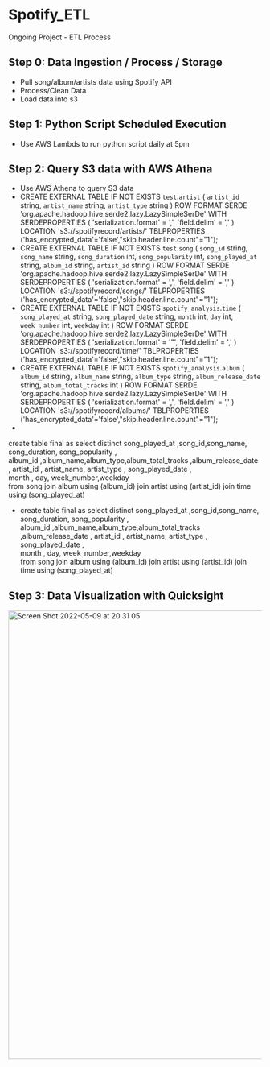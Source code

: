 # Spotify_ETL

Ongoing Project - ETL Process

## Step 0: Data Ingestion / Process / Storage
- Pull song/album/artists data using Spotify API
- Process/Clean Data
- Load data into s3

## Step 1: Python Script Scheduled Execution

- Use AWS Lambds to run python script daily at 5pm

## Step 2: Query S3 data with AWS Athena
- Use AWS Athena to query S3 data
-   CREATE EXTERNAL TABLE IF NOT EXISTS `test`.`artist` (
  `artist_id` string,
  `artist_name` string,
  `artist_type` string
) 
ROW FORMAT SERDE 'org.apache.hadoop.hive.serde2.lazy.LazySimpleSerDe' 
WITH SERDEPROPERTIES (
  'serialization.format' = ',',
  'field.delim' = ','
) LOCATION 's3://spotifyrecord/artists/'
TBLPROPERTIES ('has_encrypted_data'='false',"skip.header.line.count"="1");
- CREATE EXTERNAL TABLE IF NOT EXISTS `test`.`song` (
  `song_id` string,
  `song_name` string,
  `song_duration` int,
  `song_popularity` int,
  `song_played_at` string,
  `album_id` string,
  `artist_id` string
)
ROW FORMAT SERDE 'org.apache.hadoop.hive.serde2.lazy.LazySimpleSerDe' 
WITH SERDEPROPERTIES (
  'serialization.format' = ',',
  'field.delim' = ','
) LOCATION 's3://spotifyrecord/songs/'
TBLPROPERTIES ('has_encrypted_data'='false',"skip.header.line.count"="1");
- CREATE EXTERNAL TABLE IF NOT EXISTS `spotify_analysis`.`time` (
  `song_played_at` string,
  `song_played_date` string,
  `month` int,
  `day` int,
  `week_number` int,
  `weekday` int
)
ROW FORMAT SERDE 'org.apache.hadoop.hive.serde2.lazy.LazySimpleSerDe' 
WITH SERDEPROPERTIES (
  'serialization.format' = '"',
  'field.delim' = ','
) LOCATION 's3://spotifyrecord/time/'
TBLPROPERTIES ('has_encrypted_data'='false',"skip.header.line.count"="1");
- CREATE EXTERNAL TABLE IF NOT EXISTS `spotify_analysis`.`album` (
  `album_id` string,
  `album_name` string,
  `album_type` string,
  `album_release_date` string,
  `album_total_tracks` int
)
ROW FORMAT SERDE 'org.apache.hadoop.hive.serde2.lazy.LazySimpleSerDe' 
WITH SERDEPROPERTIES (
  'serialization.format' = ',',
  'field.delim' = ','
) LOCATION 's3://spotifyrecord/albums/'
TBLPROPERTIES ('has_encrypted_data'='false',"skip.header.line.count"="1");
- 
create table final as 
select distinct 
song_played_at ,song_id,song_name, song_duration, song_popularity  ,   
album_id ,album_name,album_type,album_total_tracks  ,album_release_date  ,
artist_id , artist_name, artist_type  , song_played_date  ,  
month , day, week_number,weekday   
from song
join album using (album_id)
join artist using (artist_id)
join time using (song_played_at)

- create table final as 
select distinct 
song_played_at ,song_id,song_name, song_duration, song_popularity  ,   
album_id ,album_name,album_type,album_total_tracks  ,album_release_date  ,
artist_id , artist_name, artist_type  , song_played_date  ,  
month , day, week_number,weekday   
from song
join album using (album_id)
join artist using (artist_id)
join time using (song_played_at)
## Step 3: Data Visualization with Quicksight
<img width="891" alt="Screen Shot 2022-05-09 at 20 31 05" src="https://user-images.githubusercontent.com/46492171/167537221-232e4b3b-2bdd-467d-8bd0-035be409c374.png">


